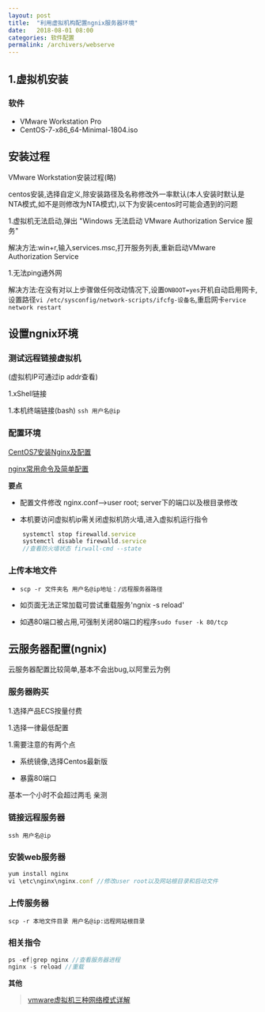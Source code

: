 ```yaml
---
layout: post
title:  "利用虚拟机构配置ngnix服务器环境"
date:   2018-08-01 08:00
categories: 软件配置
permalink: /archivers/webserve
---
```

## 1.虚拟机安装

### 软件

- VMware Workstation Pro
- CentOS-7-x86_64-Minimal-1804.iso

## 安装过程

VMware Workstation安装过程(略)

centos安装,选择自定义,除安装路径及名称修改外一率默认(本人安装时默认是NTA模式,如不是则修改为NTA模式),以下为安装centos时可能会遇到的问题

1.虚拟机无法启动,弹出 "Windows 无法启动 VMware Authorization Service 服务"

解决方法:win+r,输入services.msc,打开服务列表,重新启动VMware Authorization Service

1.无法ping通外网

解决方法:在没有对以上步骤做任何改动情况下,设置`ONBOOT=yes`开机自动启用网卡,设置路径`vi /etc/sysconfig/network-scripts/ifcfg-设备名`,重启网卡`ervice network restart`

## 设置ngnix环境

### 测试远程链接虚拟机

(虚拟机IP可通过ip addr查看)

1.xShell链接

1.本机终端链接(bash) `ssh 用户名@ip`

### 配置环境

[CentOS7安装Nginx及配置](https://blog.csdn.net/wxyjuly/article/details/79443432)

[nginx常用命令及简单配置](https://blog.csdn.net/binginsist/article/details/58008995)

**要点**

- 配置文件修改 nginx.conf-->user root; server下的端口以及根目录修改

- 本机要访问虚拟机ip需关闭虚拟机防火墙,进入虚拟机运行指令
```js
    systemctl stop firewalld.service
    systemctl disable firewalld.service
    //查看防火墙状态 firwall-cmd --state
```

### 上传本地文件
- `scp -r 文件夹名 用户名@ip地址：/远程服务器路径`

- 如页面无法正常加载可尝试重载服务'ngnix -s reload'

- 如遇80端口被占用,可强制关闭80端口的程序`sudo fuser -k 80/tcp`

## 云服务器配置(ngnix)

云服务器配置比较简单,基本不会出bug,以阿里云为例

### 服务器购买

1.选择产品ECS按量付费

1.选择一律最低配置

1.需要注意的有两个点

- 系统镜像,选择Centos最新版

- 暴露80端口

基本一个小时不会超过两毛 亲测

### 链接远程服务器

`ssh 用户名@ip`

### 安装web服务器
```js
yum install nginx
vi \etc\nginx\nginx.conf //修改user root以及网站根目录和启动文件
```

### 上传服务器
`scp -r 本地文件目录 用户名@ip:远程网站根目录`

### 相关指令
```js
ps -ef|grep nginx //查看服务器进程
nginx -s reload //重载
```

**其他**

 > [vmware虚拟机三种网络模式详解](https://note.youdao.com/share/?id=236896997b6ffbaa8e0d92eacd13abbf&type=note#/)

